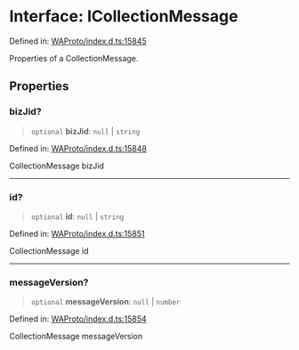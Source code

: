 # Interface: ICollectionMessage

Defined in: [WAProto/index.d.ts:15845](https://github.com/Riders004/Tv/blob/3d6aaf6f3efb499dc9d0ca82bb24083bb45a8478/WAProto/index.d.ts#L15845)

Properties of a CollectionMessage.

## Properties

### bizJid?

> `optional` **bizJid**: `null` \| `string`

Defined in: [WAProto/index.d.ts:15848](https://github.com/Riders004/Tv/blob/3d6aaf6f3efb499dc9d0ca82bb24083bb45a8478/WAProto/index.d.ts#L15848)

CollectionMessage bizJid

***

### id?

> `optional` **id**: `null` \| `string`

Defined in: [WAProto/index.d.ts:15851](https://github.com/Riders004/Tv/blob/3d6aaf6f3efb499dc9d0ca82bb24083bb45a8478/WAProto/index.d.ts#L15851)

CollectionMessage id

***

### messageVersion?

> `optional` **messageVersion**: `null` \| `number`

Defined in: [WAProto/index.d.ts:15854](https://github.com/Riders004/Tv/blob/3d6aaf6f3efb499dc9d0ca82bb24083bb45a8478/WAProto/index.d.ts#L15854)

CollectionMessage messageVersion
